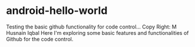 # android-hello-world
Testing the basic github functionality for code control...
Copy Right: M Husnain Iqbal
Here I'm exploring some basic features and functionalities of Github for the code control.
